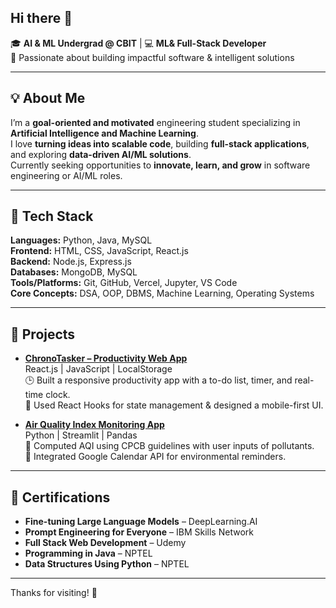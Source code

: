 ## Hi there 👋

<!--
**swetha630/swetha630** is a ✨ _special_ ✨ repository because its `README.md` (this file) appears on your GitHub profile.

Here are some ideas to get you started:

- 🔭 I’m currently working on ...
- 🌱 I’m currently learning ...
- 👯 I’m looking to collaborate on ...
- 🤔 I’m looking for help with ...
- 💬 Ask me about ...
- 📫 How to reach me: ...
- 😄 Pronouns: ...
- ⚡ Fun fact: ...
-->

🎓 **AI & ML Undergrad @ CBIT** | 💻 **ML& Full-Stack Developer**  
🚀 Passionate about building impactful software & intelligent solutions

---

## 💡 About Me
I’m a **goal-oriented and motivated** engineering student specializing in **Artificial Intelligence and Machine Learning**.  
I love **turning ideas into scalable code**, building **full-stack applications**, and exploring **data-driven AI/ML solutions**.  
Currently seeking opportunities to **innovate, learn, and grow** in software engineering or AI/ML roles.

---

## 🔧 Tech Stack
**Languages:** Python, Java, MySQL  
**Frontend:** HTML, CSS, JavaScript, React.js  
**Backend:** Node.js, Express.js  
**Databases:** MongoDB, MySQL  
**Tools/Platforms:** Git, GitHub, Vercel, Jupyter, VS Code  
**Core Concepts:** DSA, OOP, DBMS, Machine Learning, Operating Systems  

---

## 🚀 Projects
- **[ChronoTasker – Productivity Web App](https://github.com/swetha630/Chrono-Tasker)**  
  React.js | JavaScript | LocalStorage  
  🕒 Built a responsive productivity app with a to-do list, timer, and real-time clock.  
  📌 Used React Hooks for state management & designed a mobile-first UI.

- **[Air Quality Index Monitoring App](https://github.com/swetha630/Air-Quality-Index-Calculation)**  
  Python | Streamlit | Pandas  
  🌱 Computed AQI using CPCB guidelines with user inputs of pollutants.  
  📅 Integrated Google Calendar API for environmental reminders.

---

## 📜 Certifications
- **Fine-tuning Large Language Models** – DeepLearning.AI  
- **Prompt Engineering for Everyone** – IBM Skills Network  
- **Full Stack Web Development** – Udemy  
- **Programming in Java** – NPTEL
- **Data Structures Using Python** – NPTEL  

---

Thanks for visiting! 🌟
